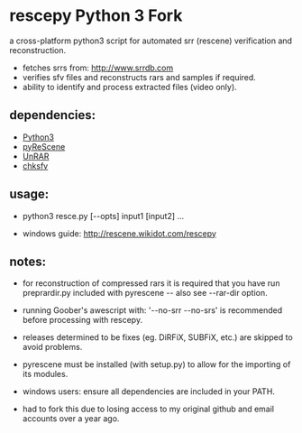 rescepy Python 3 Fork
=====

a cross-platform python3 script for automated srr (rescene) verification and reconstruction.

* fetches srrs from: http://www.srrdb.com
* verifies sfv files and reconstructs rars and samples if required.
* ability to identify and process extracted files (video only).


## dependencies:

* [Python3][python]
* [pyReScene][pyrescene]
* [UnRAR][unrar]
* [chksfv][chksfv]

## usage:

* python3 resce.py [--opts] input1 [input2] ...

* windows guide: http://rescene.wikidot.com/rescepy

## notes:

* for reconstruction of compressed rars it is required that you have run preprardir.py included with pyrescene -- also see --rar-dir option.
* running Goober's awescript with: '--no-srr --no-srs' is recommended before processing with rescepy.
* releases determined to be fixes (eg. DiRFiX, SUBFiX, etc.) are skipped to avoid problems.
* pyrescene must be installed (with setup.py) to allow for the importing of its modules.
* windows users: ensure all dependencies are included in your PATH.

* had to fork this due to losing access to my original github and email accounts over a year ago.

[python]: http://www.python.org/
[pyrescene]: https://bitbucket.org/Gfy/pyrescene
[unrar]: http://www.rarlab.com/
[cfv]: http://cfv.sourceforge.net/
[chksfv]: https://zakalwe.fi/~shd/foss/cksfv/
